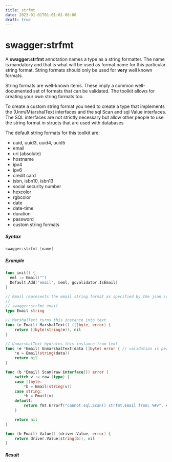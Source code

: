 ```yaml
---
title: strfmt
date: 2023-01-01T01:01:01-08:00
draft: true
---
```

# swagger:strfmt

A **swagger:strfmt** annotation names a type as a string formatter. The name is mandatory and that is
what will be used as format name for this particular string format.
String formats should only be used for **very** well known formats.

<!-- more -->

String formats are well-known items. These imply a common well-documented set of formats that can be validated. The toolkit allows for creating your own string formats too.

To create a custom string format you need to create a type that implements the (Unm/M)arshalText interfaces and the sql Scan and sql Value interfaces.  The SQL interfaces are not strictly necessary but allow other people to use the string format in structs that are used with databases

The default string formats for this toolkit are:

* uuid, uuid3, uuid4, uuid5
* email
* uri (absolute)
* hostname
* ipv4
* ipv6
* credit card
* isbn, isbn10, isbn13
* social security number
* hexcolor
* rgbcolor
* date
* date-time
* duration
* password
* custom string formats

##### Syntax

```go
swagger:strfmt [name]
```

##### Example

```go
func init() {
  eml := Email("")
  Default.Add("email", &eml, govalidator.IsEmail)
}

// Email represents the email string format as specified by the json schema spec
//
// swagger:strfmt email
type Email string

// MarshalText turns this instance into text
func (e Email) MarshalText() ([]byte, error) {
	return []byte(string(e)), nil
}

// UnmarshalText hydrates this instance from text
func (e *Email) UnmarshalText(data []byte) error { // validation is performed later on
	*e = Email(string(data))
	return nil
}

func (b *Email) Scan(raw interface{}) error {
	switch v := raw.(type) {
	case []byte:
		*b = Email(string(v))
	case string:
		*b = Email(v)
	default:
		return fmt.Errorf("cannot sql.Scan() strfmt.Email from: %#v", v)
	}

	return nil
}

func (b Email) Value() (driver.Value, error) {
	return driver.Value(string(b)), nil
}
```

##### Result

```yaml
```
